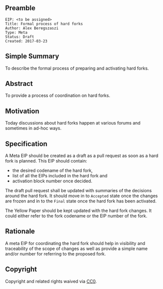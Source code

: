 ## Preamble

    EIP: <to be assigned>
    Title: Formal process of hard forks
    Author: Alex Beregszaszi
    Type: Meta
    Status: Draft
    Created: 2017-03-23

## Simple Summary

To describe the formal process of preparing and activating hard forks.

## Abstract

To provide a process of coordination on hard forks.

## Motivation

Today discussions about hard forks happen at various forums and sometimes in ad-hoc ways.

## Specification

A Meta EIP should be created as a draft as a pull request as soon as a hard fork is planned. This EIP should contain:
- the desired codename of the hard fork,
- list of all the EIPs included in the hard fork and
- activation block number once decided.

The draft pull request shall be updated with summaries of the decisions around the hard fork. It should move in to `Accepted` state once the changes are frozen and in to the `Final` state once the hard fork has been activated.

The Yellow Paper should be kept updated with the hard fork changes. It could either refer to the fork codename or the EIP number of the fork.

## Rationale

A meta EIP for coordinating the hard fork should help in visibility and traceability of the scope of changes as well as provide a simple name and/or number for referring to the proposed fork.

## Copyright

Copyright and related rights waived via [CC0](https://creativecommons.org/publicdomain/zero/1.0/).
